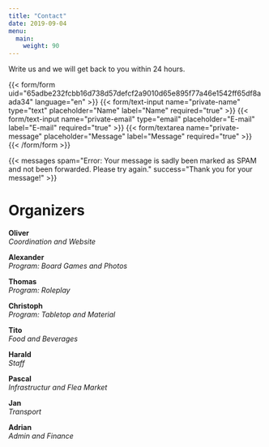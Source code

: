 ```yaml
---
title: "Contact"
date: 2019-09-04
menu:
  main:
    weight: 90
---
```


Write us and we will get back to you within 24 hours.

{{< form/form uid="65adbe232fcbb16d738d57defcf2a9010d65e895f77a46e1542ff65df8aada34" language="en" >}}
  {{< form/text-input name="private-name" type="text" placeholder="Name" label="Name" required="true" >}}
  {{< form/text-input name="private-email" type="email" placeholder="E-mail" label="E-mail" required="true" >}}
  {{< form/textarea name="private-message" placeholder="Message" label="Message" required="true" >}}
{{< /form/form >}}

{{< messages spam="Error: Your message is sadly been marked as SPAM and not been forwarded. Please try again." success="Thank you for your message!" >}}

# Organizers

**Oliver**\
_Coordination and Website_

**Alexander**\
_Program: Board Games and Photos_

**Thomas**\
_Program: Roleplay_

**Christoph**\
_Program: Tabletop and Material_

**Tito**\
_Food and Beverages_

**Harald**\
_Staff_

**Pascal**\
_Infrastructur and Flea Market_

**Jan**\
_Transport_

**Adrian**\
_Admin and Finance_
